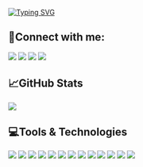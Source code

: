 [![Typing SVG](https://readme-typing-svg.herokuapp.com?font=courier+new&color=%23AAAAF7&size=19&duration=3000&vCenter=true&multiline=true&height=100&lines=Hey%2C++I'm+Sham+Ahamad;I'm+a+Fullstack+Developer)](https://git.io/typing-svg)

## 🔗Connect with me:
[<img src="https://img.icons8.com/color/48/000000/linkedin.png"/>](https://www.linkedin.com/in/ahamadch/)
[<img src="https://img.icons8.com/fluency/48/000000/instagram-new.png"/>](https://www.instagram.com/sham_ahamad/)
[<img src="https://img.icons8.com/color/48/000000/stackoverflow.png"/>](https://stackoverflow.com/users/11264271/ahamad-ch)
[<img src="https://img.icons8.com/color/48/000000/github-2.png"/>](https://www.ahamadch.com)

## 📈GitHub Stats 
<a href="https://github.com/ahamad-ch/github-readme-stats">
  <img align="center" src="https://github-readme-stats.vercel.app/api?username=ahamad-ch&count_private=true&show_icons=true&theme=vision-friendly-dark" />
</a>

## 💻Tools & Technologies
[<img src="https://img.icons8.com/color/48/000000/react-native.png"/>](#)
[<img src="https://img.icons8.com/color/48/000000/nodejs.png"/>](#)
[<img src="https://img.icons8.com/color/48/000000/javascript--v1.png"/>](#)
[<img src="https://img.icons8.com/color/48/000000/typescript.png"/>](#)
[<img src="https://img.icons8.com/color/48/000000/postgreesql.png"/>](#)
[<img src="https://img.icons8.com/color/48/000000/mongodb.png"/>](#)
[<img src="https://img.icons8.com/color/48/000000/docker.png"/>](#)
[<img src="https://img.icons8.com/color/48/000000/html-5--v2.png"/>](#)
[<img src="https://img.icons8.com/color/48/000000/css3.png"/>](#)
[<img src="https://img.icons8.com/color/48/000000/amazon-web-services.png"/>](#)
[<img src="https://img.icons8.com/color/48/000000/sass.png"/>](#)
[<img src="https://img.icons8.com/color/48/000000/jira.png"/>](#)
[<img src="https://img.icons8.com/color/48/000000/git.png"/>](#)


